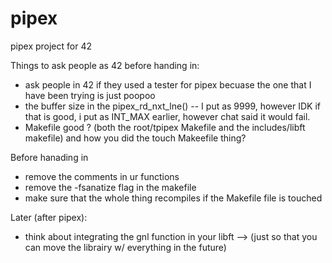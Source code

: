 # pipex
pipex project for 42

Things to ask people as 42 before handing in: 
* ask people in 42 if they used a tester for pipex becuase the one that I have been trying is just poopoo
* the buffer size in the pipex_rd_nxt_lne()
-- I put as 9999, however IDK if that is good, i put as INT_MAX earlier, however chat said it would fail. 
* Makefile good ? (both the root/tpipex  Makefile and the includes/libft makefile) and how you did the touch Makeefile thing? 

Before hanading in 
* remove the comments in ur functions
* remove the -fsanatize flag in the makefile
* make sure that the whole thing recompiles if the Makefile file is touched


Later (after pipex):
* think about integrating the gnl function in your libft --> (just so that you can move the librairy w/ everything in the future)
